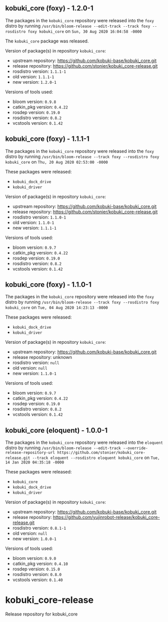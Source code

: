 ## kobuki_core (foxy) - 1.2.0-1

The packages in the `kobuki_core` repository were released into the `foxy` distro by running `/usr/bin/bloom-release --edit-track --track foxy --rosdistro foxy kobuki_core` on `Sun, 30 Aug 2020 16:04:58 -0000`

The `kobuki_core` package was released.

Version of package(s) in repository `kobuki_core`:

- upstream repository: https://github.com/kobuki-base/kobuki_core.git
- release repository: https://github.com/stonier/kobuki_core-release.git
- rosdistro version: `1.1.1-1`
- old version: `1.1.1-1`
- new version: `1.2.0-1`

Versions of tools used:

- bloom version: `0.9.8`
- catkin_pkg version: `0.4.22`
- rosdep version: `0.19.0`
- rosdistro version: `0.8.2`
- vcstools version: `0.1.42`


## kobuki_core (foxy) - 1.1.1-1

The packages in the `kobuki_core` repository were released into the `foxy` distro by running `/usr/bin/bloom-release --track foxy --rosdistro foxy kobuki_core` on `Thu, 20 Aug 2020 02:53:00 -0000`

These packages were released:
- `kobuki_dock_drive`
- `kobuki_driver`

Version of package(s) in repository `kobuki_core`:

- upstream repository: https://github.com/kobuki-base/kobuki_core.git
- release repository: https://github.com/stonier/kobuki_core-release.git
- rosdistro version: `1.1.0-1`
- old version: `1.1.0-1`
- new version: `1.1.1-1`

Versions of tools used:

- bloom version: `0.9.7`
- catkin_pkg version: `0.4.22`
- rosdep version: `0.19.0`
- rosdistro version: `0.8.2`
- vcstools version: `0.1.42`


## kobuki_core (foxy) - 1.1.0-1

The packages in the `kobuki_core` repository were released into the `foxy` distro by running `/usr/bin/bloom-release --track foxy --rosdistro foxy kobuki_core` on `Tue, 04 Aug 2020 14:23:13 -0000`

These packages were released:
- `kobuki_dock_drive`
- `kobuki_driver`

Version of package(s) in repository `kobuki_core`:

- upstream repository: https://github.com/kobuki-base/kobuki_core.git
- release repository: unknown
- rosdistro version: `null`
- old version: `null`
- new version: `1.1.0-1`

Versions of tools used:

- bloom version: `0.9.7`
- catkin_pkg version: `0.4.22`
- rosdep version: `0.19.0`
- rosdistro version: `0.8.2`
- vcstools version: `0.1.42`


## kobuki_core (eloquent) - 1.0.0-1

The packages in the `kobuki_core` repository were released into the `eloquent` distro by running `/usr/bin/bloom-release --edit-track --override-release-repository-url https://github.com/stonier/kobuki_core-release.git --track eloquent --rosdistro eloquent kobuki_core` on `Tue, 14 Jan 2020 04:35:18 -0000`

These packages were released:
- `kobuki_core`
- `kobuki_dock_drive`
- `kobuki_driver`

Version of package(s) in repository `kobuki_core`:

- upstream repository: https://github.com/kobuki-base/kobuki_core.git
- release repository: https://github.com/yujinrobot-release/kobuki_core-release.git
- rosdistro version: `0.8.1-1`
- old version: `null`
- new version: `1.0.0-1`

Versions of tools used:

- bloom version: `0.9.0`
- catkin_pkg version: `0.4.10`
- rosdep version: `0.15.0`
- rosdistro version: `0.8.0`
- vcstools version: `0.1.40`


# kobuki_core-release
Release repository for kobuki_core
